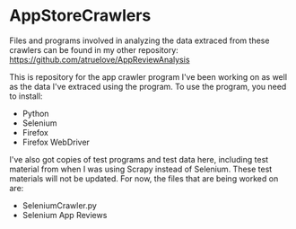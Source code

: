 # AppStoreCrawlers

Files and programs involved in analyzing the data extraced from these crawlers can be found in my other repository: https://github.com/atruelove/AppReviewAnalysis

This is repository for the app crawler program I've been working on as well as the data I've extraced using the program. To use the program, you need to install:

- Python
- Selenium
- Firefox
- Firefox WebDriver

I've also got copies of test programs and test data here, including test material from when I was using Scrapy instead of Selenium. These test materials will not be updated. For now, the files that are being worked on are:

- SeleniumCrawler.py
- Selenium App Reviews
